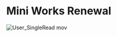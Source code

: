 # Mini Works Renewal

![User_SingleRead mov](https://user-images.githubusercontent.com/45558487/64620722-611ee480-d41f-11e9-9e60-90cbe1ca4d54.gif)